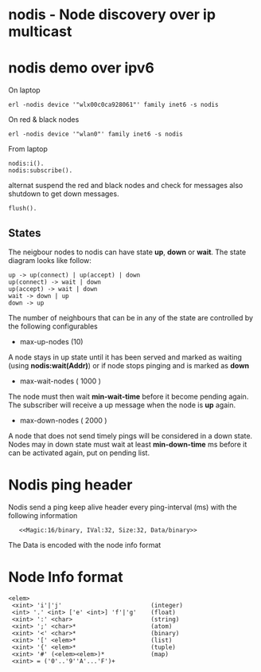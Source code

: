 # nodis - Node discovery over ip multicast


# nodis demo over ipv6

On laptop

    erl -nodis device '"wlx00c0ca928061"' family inet6 -s nodis
	
On red & black nodes

	erl -nodis device '"wlan0"' family inet6 -s nodis


From laptop 

	nodis:i().
	nodis:subscribe().
	
alternat suspend the red and black nodes and check for messages
also shutdown to get down messages.

	flush().

## States

The neigbour nodes to nodis can have state **up**, **down** or **wait**.
The state diagram looks like follow:

	up -> up(connect) | up(accept) | down
    up(connect) -> wait | down
    up(accept) -> wait | down
    wait -> down | up
    down -> up

The number of neighbours that can be in any of the state are controlled
by the following configurables

* max-up-nodes  (10)

 A node stays in up state until it has been served
 and marked as waiting (using **nodis:wait(Addr)**) or if node stops 
 pinging and is  marked as **down**

* max-wait-nodes ( 1000 )

 The node must then wait **min-wait-time** before it become
 pending again. The subscriber will receive a up message
 when the node is **up** again.

* max-down-nodes ( 2000 )

 A node that does not send timely pings will be considered
 in a down state. Nodes may in down state must wait at least **min-down-time** 
 ms before it can be activated again, put on pending list.


# Nodis ping header

Nodis send a ping keep alive header every ping-interval (ms) with 
the following information

	   <<Magic:16/binary, IVal:32, Size:32, Data/binary>>

The Data is encoded with the node info format

# Node Info format

    <elem>
     <xint> 'i'|'j'                         (integer)
     <int> '.' <int> ['e' <int>] 'f'|'g'    (float)
     <xint> ':' <char>                      (string)
     <xint> ';' <char>*                     (atom)
     <xint> '<' <char>*                     (binary)
     <xint> '[' <elem>*                     (list)
     <xint> '{' <elem>*                     (tuple)
     <xint> '#' (<elem><elem>)*             (map)
     <xint> = ('0'..'9''A'...'F')+
